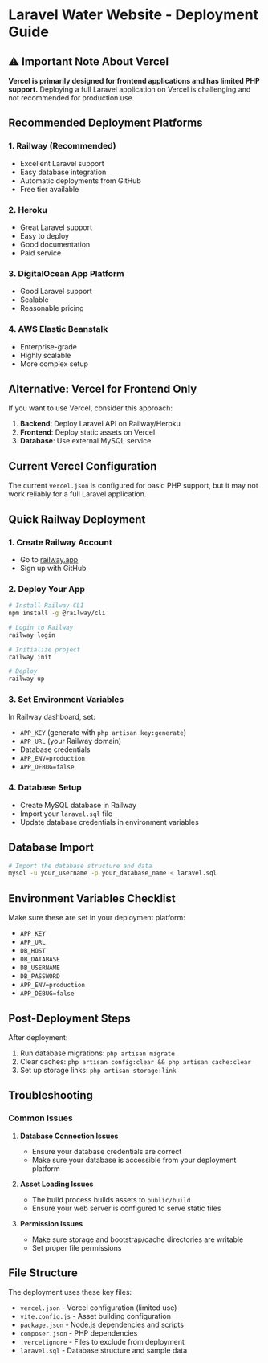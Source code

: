 # Laravel Water Website - Deployment Guide

## ⚠️ Important Note About Vercel

**Vercel is primarily designed for frontend applications and has limited PHP support.** Deploying a full Laravel application on Vercel is challenging and not recommended for production use.

## Recommended Deployment Platforms

### 1. **Railway** (Recommended)
- Excellent Laravel support
- Easy database integration
- Automatic deployments from GitHub
- Free tier available

### 2. **Heroku**
- Great Laravel support
- Easy to deploy
- Good documentation
- Paid service

### 3. **DigitalOcean App Platform**
- Good Laravel support
- Scalable
- Reasonable pricing

### 4. **AWS Elastic Beanstalk**
- Enterprise-grade
- Highly scalable
- More complex setup

## Alternative: Vercel for Frontend Only

If you want to use Vercel, consider this approach:

1. **Backend**: Deploy Laravel API on Railway/Heroku
2. **Frontend**: Deploy static assets on Vercel
3. **Database**: Use external MySQL service

## Current Vercel Configuration

The current `vercel.json` is configured for basic PHP support, but it may not work reliably for a full Laravel application.

## Quick Railway Deployment

### 1. Create Railway Account
- Go to [railway.app](https://railway.app)
- Sign up with GitHub

### 2. Deploy Your App
```bash
# Install Railway CLI
npm install -g @railway/cli

# Login to Railway
railway login

# Initialize project
railway init

# Deploy
railway up
```

### 3. Set Environment Variables
In Railway dashboard, set:
- `APP_KEY` (generate with `php artisan key:generate`)
- `APP_URL` (your Railway domain)
- Database credentials
- `APP_ENV=production`
- `APP_DEBUG=false`

### 4. Database Setup
- Create MySQL database in Railway
- Import your `laravel.sql` file
- Update database credentials in environment variables

## Database Import

```bash
# Import the database structure and data
mysql -u your_username -p your_database_name < laravel.sql
```

## Environment Variables Checklist

Make sure these are set in your deployment platform:
- `APP_KEY`
- `APP_URL`
- `DB_HOST`
- `DB_DATABASE`
- `DB_USERNAME`
- `DB_PASSWORD`
- `APP_ENV=production`
- `APP_DEBUG=false`

## Post-Deployment Steps

After deployment:
1. Run database migrations: `php artisan migrate`
2. Clear caches: `php artisan config:clear && php artisan cache:clear`
3. Set up storage links: `php artisan storage:link`

## Troubleshooting

### Common Issues

1. **Database Connection Issues**
   - Ensure your database credentials are correct
   - Make sure your database is accessible from your deployment platform

2. **Asset Loading Issues**
   - The build process builds assets to `public/build`
   - Ensure your web server is configured to serve static files

3. **Permission Issues**
   - Make sure storage and bootstrap/cache directories are writable
   - Set proper file permissions

## File Structure

The deployment uses these key files:
- `vercel.json` - Vercel configuration (limited use)
- `vite.config.js` - Asset building configuration
- `package.json` - Node.js dependencies and scripts
- `composer.json` - PHP dependencies
- `.vercelignore` - Files to exclude from deployment
- `laravel.sql` - Database structure and sample data 
